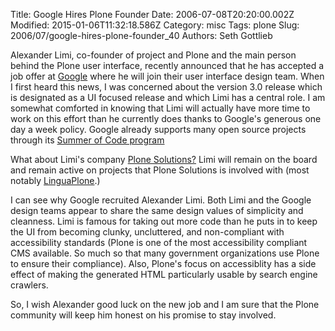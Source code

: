 Title: Google Hires Plone Founder
Date: 2006-07-08T20:20:00.002Z
Modified: 2015-01-06T11:32:18.586Z
Category: misc
Tags: plone
Slug: 2006/07/google-hires-plone-founder_40
Authors: Seth Gottlieb

Alexander Limi, co-founder of project and Plone and the main person behind the Plone user interface, recently announced that he has accepted a job offer at [Google](http://www.google.com) where he will join their user interface design team. When I first heard this news, I was concerned about the version 3.0 release which is designated as a UI focused release and which Limi has a central role. I am somewhat comforted in knowing that Limi will actually have more time to work on this effort than he currently does thanks to Google's generous one day a week policy. Google already supports many open source projects through its [Summer of Code program](http://code.google.com/soc/)  

What about Limi's company [Plone Solutions?](http://www.plonesolutions.com/) Limi will remain on the board and remain active on projects that Plone Solutions is involved with (most notably [LinguaPlone](http://plone.org/products/linguaplone).)  

I can see why Google recruited Alexander Limi. Both Limi and the Google design teams appear to share the same design values of simplicity and cleanness. Limi is famous for taking out more code than he puts in to keep the UI from becoming clunky, uncluttered, and non-compliant with accessibility standards (Plone is one of the most accessibility compliant CMS available. So much so that many government organizations use Plone to ensure their compliance). Also, Plone's focus on accessiblity has a side effect of making the generated HTML particularly usable by search engine crawlers.  

So, I wish Alexander good luck on the new job and I am sure that the Plone community will keep him honest on his promise to stay involved.
